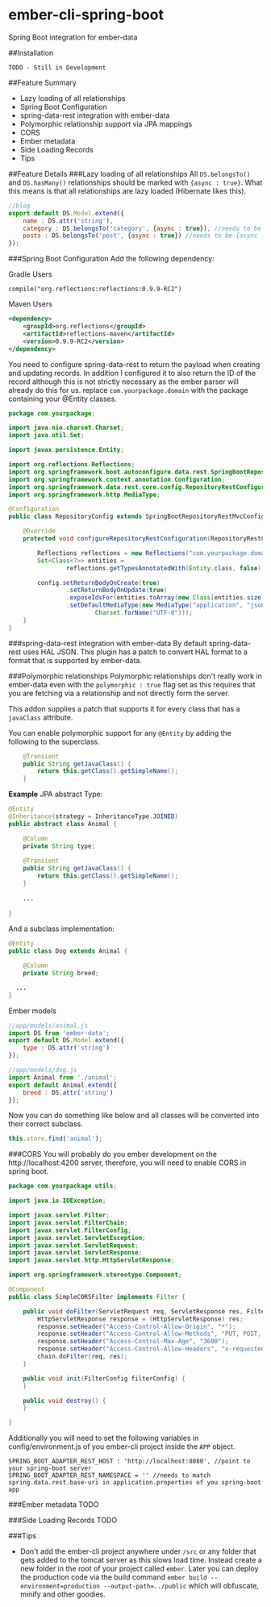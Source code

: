 # ember-cli-spring-boot
Spring Boot integration for ember-data

##Installation
```
TODO - Still in Development
```

##Feature Summary
* Lazy loading of all relationships
* Spring Boot Configuration
* spring-data-rest integration with ember-data
* Polymorphic relationship support via JPA mappings
* CORS
* Ember metadata
* Side Loading Records
* Tips

##Feature Details
###Lazy loading of all relationships
All `DS.belongsTo()` and `DS.hasMany()` relationships should be marked with `{async : true}`. What this means is that all relationships are lazy loaded (Hibernate likes this).

```javascript
//blog
export default DS.Model.extend({
	name : DS.attr('string'),
	category : DS.belongsTo('category', {async : true}), //needs to be {async : true}
	posts : DS.belongsTo('post', {async : true}) //needs to be {async : true}
});
```

###Spring Boot Configuration
Add the following dependency:

Gradle Users
```
compile("org.reflections:reflections:0.9.9-RC2")
```

Maven Users
```xml
<dependency>
	<groupId>org.reflections</groupId>
	<artifactId>reflections-maven</artifactId>
	<version>0.9.9-RC2</version>
</dependency>
```
You need to configure spring-data-rest to return the payload when creating and updating records.  In addition I configured it to also return the ID of the record although this is not strictly necessary as the ember parser will already do this for us. replace `com.yourpackage.domain` with the package containing your @Entity classes.

```java
package com.yourpackage;

import java.nio.charset.Charset;
import java.util.Set;

import javax.persistence.Entity;

import org.reflections.Reflections;
import org.springframework.boot.autoconfigure.data.rest.SpringBootRepositoryRestMvcConfiguration;
import org.springframework.context.annotation.Configuration;
import org.springframework.data.rest.core.config.RepositoryRestConfiguration;
import org.springframework.http.MediaType;

@Configuration
public class RepositoryConfig extends SpringBootRepositoryRestMvcConfiguration {

	@Override
	protected void configureRepositoryRestConfiguration(RepositoryRestConfiguration config) {

		Reflections reflections = new Reflections("com.yourpackage.domain");
		Set<Class<?>> entities =
				reflections.getTypesAnnotatedWith(Entity.class, false);

		config.setReturnBodyOnCreate(true)
				.setReturnBodyOnUpdate(true)
				.exposeIdsFor(entities.toArray(new Class[entities.size()]))
				.setDefaultMediaType(new MediaType("application", "json",
						Charset.forName("UTF-8")));
	}
}
```

###spring-data-rest integration with ember-data
By default spring-data-rest uses HAL JSON.  This plugin has a patch to convert HAL format to a format that is supported by ember-data.

###Polymorphic relationships
Polymorphic relationships don't really work in ember-data even with the `polymorphic : true` flag set as this requires that you are fetching via a relationship and not directly form the server.

This addon supplies a patch that supports it for every class that has a `javaClass` attribute.

You can enable polymorphic support for any `@Entity` by adding the following to the superclass.

```java
	@Transient
	public String getJavaClass() {
		return this.getClass().getSimpleName();
	}
```

**Example** 
JPA abstract Type:

```java
@Entity
@Inheritance(strategy = InheritanceType.JOINED)
public abstract class Animal {

	@Column
	private String type;
	
	@Transient
	public String getJavaClass() {
		return this.getClass().getSimpleName();
	}
	
	...
	
}
```

And a subclass implementation:

```java
@Entity
public class Dog extends Animal {

	@Column
	private String breed;

  ...
}
```

Ember models
```javascript
//app/models/animal.js
import DS from 'ember-data';
export default DS.Model.extend({
	type : DS.attr('string')
});
```
```javascript
//app/models/dog.js
import Animal from './animal';
export default Animal.extend({
	breed : DS.attr('string')
});
```

Now you can do something like below and all classes will be converted into their correct subclass.

```javascript
this.store.find('animal');
```


###CORS
You will probably do you ember development on the http://localhost:4200 server, therefore, you will need to enable CORS in spring boot.

```java
package com.yourpackage.utils;

import java.io.IOException;

import javax.servlet.Filter;
import javax.servlet.FilterChain;
import javax.servlet.FilterConfig;
import javax.servlet.ServletException;
import javax.servlet.ServletRequest;
import javax.servlet.ServletResponse;
import javax.servlet.http.HttpServletResponse;

import org.springframework.stereotype.Component;

@Component
public class SimpleCORSFilter implements Filter {

	public void doFilter(ServletRequest req, ServletResponse res, FilterChain chain) throws IOException, ServletException {
		HttpServletResponse response = (HttpServletResponse) res;
		response.setHeader("Access-Control-Allow-Origin", "*");
		response.setHeader("Access-Control-Allow-Methods", "PUT, POST, GET, OPTIONS, DELETE");
		response.setHeader("Access-Control-Max-Age", "3600");
		response.setHeader("Access-Control-Allow-Headers", "x-requested-with, Content-Type");
		chain.doFilter(req, res);
	}

	public void init(FilterConfig filterConfig) {
	}

	public void destroy() {
	}

}
```

Additionally you will need to set the following variables in config/environment.js of you ember-cli project inside the `APP` object.
```
SPRING_BOOT_ADAPTER_REST_HOST : 'http://localhost:8080', //point to your spring-boot server
SPRING_BOOT_ADAPTER_REST_NAMESPACE = '' //needs to match spring.data.rest.base-uri in application.properties of you spring-boot app
```
###Ember metadata
TODO

###Side Loading Records
TODO

###Tips
* Don't add the ember-cli project anywhere under `/src` or any folder that gets added to the tomcat server as this slows load time.  Instead create a new folder in the root of your project called `ember`.  Later you can deploy the production code via the build command `ember build --environment=production --output-path=../public` which will obfuscate, minify and other goodies.
